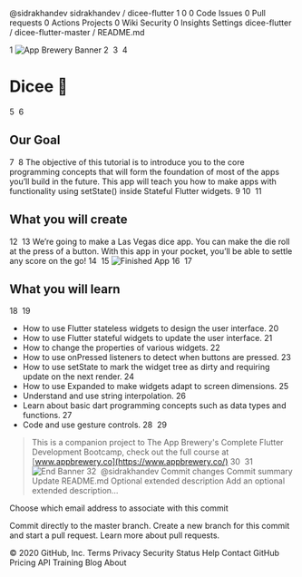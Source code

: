 
 
@sidrakhandev 
sidrakhandev
/
dicee-flutter
1
0
0
 Code
 Issues 0
 Pull requests 0 Actions
 Projects 0
 Wiki
 Security 0
 Insights
 Settings
dicee-flutter
/
dicee-flutter-master
/
README.md
 

1
![App Brewery Banner](https://github.com/londonappbrewery/Images/blob/master/AppBreweryBanner.png)
2
​
3
​
4
# Dicee 🎲
5
​
6
## Our Goal
7
​
8
The objective of this tutorial is to introduce you to the core programming concepts that will form the foundation of most of the apps you’ll build in the future. This app will teach you how to make apps with functionality using setState() inside Stateful Flutter widgets.
9
​
10
​
11
## What you will create
12
​
13
We’re going to make a Las Vegas dice app. You can make the die roll at the press of a button. With this app in your pocket, you’ll be able to settle any score on the go!
14
​
15
![Finished App](https://github.com/londonappbrewery/Images/blob/master/dicee-demo.gif)
16
​
17
## What you will learn
18
​
19
- How to use Flutter stateless widgets to design the user interface.
20
- How to use Flutter stateful widgets to update the user interface.
21
- How to change the properties of various widgets.
22
- How to use onPressed listeners to detect when buttons are pressed.
23
- How to use setState to mark the widget tree as dirty and requiring update on the next render.
24
- How to use Expanded to make widgets adapt to screen dimensions.
25
- Understand and use string interpolation.
26
- Learn about basic dart programming concepts such as data types and functions.
27
- Code and use gesture controls.
28
​
29
>This is a companion project to The App Brewery's Complete Flutter Development Bootcamp, check out the full course at [www.appbrewery.co](https://www.appbrewery.co/)
30
​
31
![End Banner](https://github.com/londonappbrewery/Images/blob/master/readme-end-banner.png)
32
​
@sidrakhandev
Commit changes
Commit summary
Update README.md
Optional extended description
Add an optional extended description…

Choose which email address to associate with this commit

 Commit directly to the master branch.
 Create a new branch for this commit and start a pull request. Learn more about pull requests.
 
© 2020 GitHub, Inc.
Terms
Privacy
Security
Status
Help
Contact GitHub
Pricing
API
Training
Blog
About
